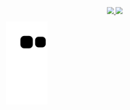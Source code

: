 <div align="center">
  <a href="https://github.com/SantiagoAcevedo">
  <img height="180em" src="https://github-readme-stats.vercel.app/api?username=SantiagoAcevedo&show_icons=true&theme=dracula&include_all_commits=true&count_private=true"/>
  <img height="180em" src="https://github-readme-stats.vercel.app/api/top-langs/?username=SantiagoAcevedo&layout=compact&langs_count=7&theme=dracula"/>
</div>
<div> 
  
  ![Snake animation](https://github.com/SantiagoAcevedo/SantiagoAcevedo/blob/output/github-contribution-grid-snake.svg)
 
</div>
<!--
**SantiagoAcevedo/SantiagoAcevedo** is a ✨ _special_ ✨ repository because its `README.md` (this file) appears on your GitHub profile.

Here are some ideas to get you started:

- 🔭 I’m currently working on ...
- 🌱 I’m currently learning ...
- 👯 I’m looking to collaborate on ...
- 🤔 I’m looking for help with ...
- 💬 Ask me about ...
- 📫 How to reach me: ...
- 😄 Pronouns: ...
- ⚡ Fun fact: ...
-->
